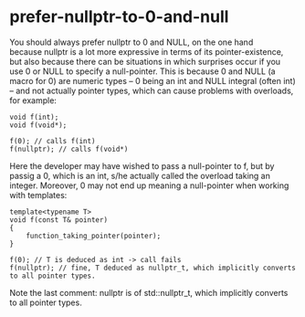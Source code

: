 # prefer-nullptr-to-0-and-null

You should always prefer nullptr to 0 and NULL, on the one hand
because nullptr is a lot more expressive in terms of its
pointer-existence, but also because there can be situations in which
surprises occur if you use 0 or NULL to specify a null-pointer. This is
because 0 and NULL (a macro for 0) are numeric types – 0 being
an int and NULL integral (often int) – and not actually pointer types,
which can cause problems with overloads, for example:

    void f(int);
    void f(void*);

    f(0); // calls f(int)
    f(nullptr); // calls f(void*)

Here the developer may have wished to pass a null-pointer to f, but by
passig a 0, which is an int, s/he actually called the overload taking an
integer. Moreover, 0 may not end up meaning a null-pointer when working
with templates:

    template<typename T>
    void f(const T& pointer)
    {
        function_taking_pointer(pointer);
    }

    f(0); // T is deduced as int -> call fails
    f(nullptr); // fine, T deduced as nullptr_t, which implicitly converts to all pointer types.

Note the last comment: nullptr is of std::nullptr_t, which implicitly
converts to all pointer types.


